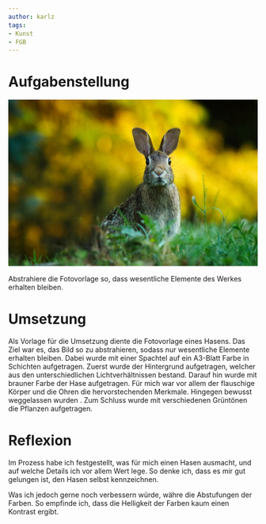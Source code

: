 ```yaml
---
author: karlz
tags:
- Kunst
- FGB
---
```


# Aufgabenstellung

![](Abstraktion.png)

Abstrahiere die Fotovorlage so, dass wesentliche Elemente des Werkes erhalten bleiben.

# Umsetzung

Als Vorlage für die Umsetzung diente die Fotovorlage eines Hasens. Das Ziel war es, das Bild so zu abstrahieren, sodass nur wesentliche Elemente erhalten bleiben. Dabei wurde mit einer Spachtel auf ein A3-Blatt Farbe in Schichten aufgetragen. Zuerst wurde der Hintergrund aufgetragen, welcher aus den unterschiedlichen Lichtverhältnissen bestand. Darauf hin wurde mit brauner Farbe der Hase aufgetragen. Für mich war vor allem der flauschige Körper und die Ohren die hervorstechenden Merkmale. Hingegen bewusst weggelassen wurden . Zum Schluss wurde mit verschiedenen Grüntönen die Pflanzen aufgetragen.

# Reflexion

Im Prozess habe ich festgestellt, was für mich einen Hasen ausmacht, und auf welche Details ich vor allem Wert lege. So denke ich, dass es mir gut gelungen ist, den Hasen selbst kennzeichnen.

Was ich jedoch gerne noch verbessern würde, währe die Abstufungen der Farben. So empfinde ich, dass die Helligkeit der Farben kaum einen Kontrast ergibt. 
